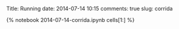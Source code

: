 Title: Running
date:  2014-07-14 10:15
comments: true
slug: corrida

{% notebook 2014-07-14-corrida.ipynb cells[1:] %}

